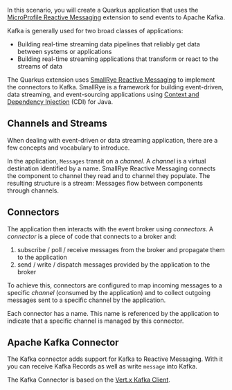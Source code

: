 In this scenario, you will create a Quarkus application that uses the [MicroProfile Reactive Messaging](https://download.eclipse.org/microprofile/microprofile-reactive-messaging-1.0/microprofile-reactive-messaging-spec.pdf) extension to send events to Apache Kafka.

Kafka is generally used for two broad classes of applications:

- Building real-time streaming data pipelines that reliably get data between systems or applications
- Building real-time streaming applications that transform or react to the streams of data

The Quarkus extension uses [SmallRye Reactive Messaging](https://smallrye.io/smallrye-reactive-messaging/smallrye-reactive-messaging/2/index.html) to implement the connectors to Kafka. SmallRye is a framework for building event-driven, data streaming, and event-sourcing applications using [Context and Dependency Injection](http://www.cdi-spec.org/) (CDI) for Java.

## Channels and Streams

When dealing with event-driven or data streaming application, there are a few concepts and vocabulary to introduce.

In the application, `Messages` transit on a _channel_. A _channel_ is a virtual destination identified by a name. SmallRye Reactive Messaging connects the component to channel they read and to channel they populate. The resulting structure is a stream: Messages flow between components through channels.

## Connectors

The application then interacts with the event broker using _connectors_. A _connector_ is a piece of code that connects to a broker and:

1. subscribe / poll / receive messages from the broker and propagate them to the application
2. send / write / dispatch messages provided by the application to the broker

To achieve this, connectors are configured to map incoming messages to a specific *channel* (consumed by the application) and to collect outgoing messages sent to a specific channel by the application.

Each connector has a name. This name is referenced by the application to indicate that a specific channel is managed by this connector.

## Apache Kafka Connector

The Kafka connector adds support for Kafka to Reactive Messaging. With it you can receive Kafka Records as well as write `message` into Kafka.

The Kafka Connector is based on the [Vert.x Kafka Client](https://vertx.io/docs/vertx-kafka-client/java/).
